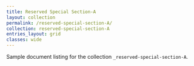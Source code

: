 ```yaml
---
title: Reserved Special Section-A
layout: collection
permalink: /reserved-special-section-A/
collection: reserved-special-section-A
entries_layout: grid
classes: wide
---
```


Sample document listing for the collection `_reserved-special-section-A`.
